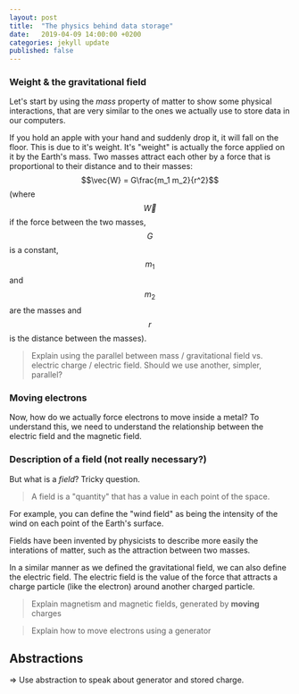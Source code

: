```yaml
---
layout: post
title:  "The physics behind data storage"
date:   2019-04-09 14:00:00 +0200
categories: jekyll update
published: false
---
```


### Weight & the gravitational field

Let's start by using the _mass_ property of matter to show some physical interactions, that are very similar to the ones we actually use to store data in our computers.

If you hold an apple with your hand and suddenly drop it, it will fall on the floor. This is due to it's weight. It's "weight" is actually the force applied on it by the Earth's mass. Two masses attract each other by a force that is proportional to their distance and to their masses: $$\vec{W} = G\frac{m_1 m_2}{r^2}$$ (where $$\vec{W}$$ if the force between the two masses, $$G$$ is a constant, $$m_1$$ and $$m_2$$ are the masses and $$r$$ is the distance between the masses).



> Explain using the parallel between mass / gravitational field vs. electric charge / electric field. Should we use another, simpler, parallel?

### Moving electrons

Now, how do we actually force electrons to move inside a metal? To understand this, we need to understand the relationship between the electric field and the magnetic field. 


### Description of a field (not really necessary?)

But what is a _field_? Tricky question. 

> A field is a "quantity" that has a value in each point of the space. 

For example, you can define the "wind field" as being the intensity of the wind on each point of the Earth's surface. 

Fields have been invented by physicists to describe more easily the interations of matter, such as the attraction between two masses. 

In a similar manner as we defined the gravitational field, we can also define the electric field. The electric field is the value of the force that attracts a charge particle (like the electron) around another charged particle.

> Explain magnetism and magnetic fields, generated by **moving** charges

> Explain how to move electrons using a generator

## Abstractions
=> Use abstraction to speak about generator and stored charge.